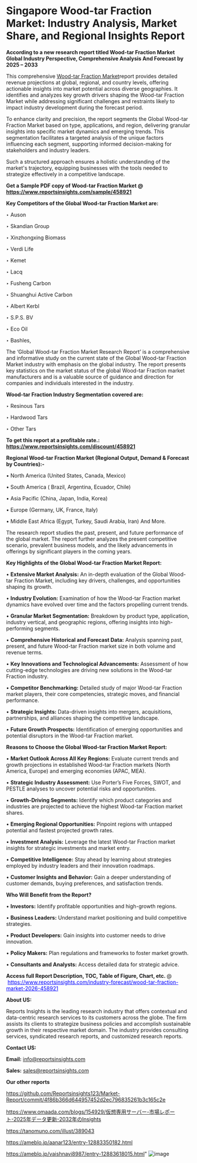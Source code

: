 # Singapore Wood-tar Fraction Market: Industry Analysis, Market Share, and Regional Insights Report

<strong>According to a new research report titled Wood-tar Fraction Market Global Industry Perspective, Comprehensive Analysis And Forecast by 2025 – 2033</strong>

This comprehensive <a href=https://www.reportsinsights.com/sample/458921>Wood-tar Fraction Market</a>report provides detailed revenue projections at global, regional, and country levels, offering actionable insights into market potential across diverse geographies. It identifies and analyzes key growth drivers shaping the Wood-tar Fraction Market while addressing significant challenges and restraints likely to impact industry development during the forecast period.

To enhance clarity and precision, the report segments the Global Wood-tar Fraction Market based on type, applications, and region, delivering granular insights into specific market dynamics and emerging trends. This segmentation facilitates a targeted analysis of the unique factors influencing each segment, supporting informed decision-making for stakeholders and industry leaders.

Such a structured approach ensures a holistic understanding of the market's trajectory, equipping businesses with the tools needed to strategize effectively in a competitive landscape.

<strong>Get a Sample PDF copy of Wood-tar Fraction Market </strong><strong>@<a href=https://www.reportsinsights.com/sample/458921 style=color:#0000ff;> https://www.reportsinsights.com/sample/458921</a></strong></font>

<strong>Key Competitors of the Global Wood-tar Fraction Market are:</strong>

‣ Auson

‣ Skandian Group

‣ Xinzhongxing Biomass

‣ Verdi Life

‣ Kemet

‣ Lacq

‣ Fusheng Carbon

‣ Shuanghui Active Carbon

‣ Albert Kerbl

‣ S.P.S. BV

‣ Eco Oil

‣ Bashles,

The ‘Global Wood-tar Fraction Market Research Report’ is a comprehensive and informative study on the current state of the Global Wood-tar Fraction Market industry with emphasis on the global industry. The report presents key statistics on the market status of the global Wood-tar Fraction market manufacturers and is a valuable source of guidance and direction for companies and individuals interested in the industry.

<strong>Wood-tar Fraction Industry Segmentation covered are:</strong>

‣ Resinous Tars

‣ Hardwood Tars

‣ Other Tars

<strong>To get this report at a profitable rate.: <a href=https://www.reportsinsights.com/discount/458921 style=color:#0000ff;>https://www.reportsinsights.com/discount/458921</a></strong></font>

<strong>Regional Wood-tar Fraction Market (Regional Output, Demand &amp; Forecast by Countries):-</strong>

• North America (United States, Canada, Mexico)

• South America ( Brazil, Argentina, Ecuador, Chile)

• Asia Pacific (China, Japan, India, Korea)

• Europe (Germany, UK, France, Italy)

• Middle East Africa (Egypt, Turkey, Saudi Arabia, Iran) And More.

The research report studies the past, present, and future performance of the global market. The report further analyzes the present competitive scenario, prevalent business models, and the likely advancements in offerings by significant players in the coming years.

<strong>Key Highlights of the Global Wood-tar Fraction Market Report:</strong>

• <strong>Extensive Market Analysis:</strong> An in-depth evaluation of the Global Wood-tar Fraction Market, including key drivers, challenges, and opportunities shaping its growth.

• <strong>Industry Evolution:</strong> Examination of how the Wood-tar Fraction market dynamics have evolved over time and the factors propelling current trends.

• <strong>Granular Market Segmentation:</strong> Breakdown by product type, application, industry vertical, and geographic regions, offering insights into high-performing segments.

• <strong>Comprehensive Historical and Forecast Data:</strong> Analysis spanning past, present, and future Wood-tar Fraction market size in both volume and revenue terms.

• <strong>Key Innovations and Technological Advancements:</strong> Assessment of how cutting-edge technologies are driving new solutions in the Wood-tar Fraction industry.

• <strong>Competitor Benchmarking:</strong> Detailed study of major Wood-tar Fraction market players, their core competencies, strategic moves, and financial performance.

• <strong>Strategic Insights:</strong> Data-driven insights into mergers, acquisitions, partnerships, and alliances shaping the competitive landscape.

• <strong>Future Growth Prospects:</strong> Identification of emerging opportunities and potential disruptors in the Wood-tar Fraction market.

<strong>Reasons to Choose the Global Wood-tar Fraction Market Report:</strong>

• <strong>Market Outlook Across All Key Regions:</strong> Evaluate current trends and growth projections in established Wood-tar Fraction markets (North America, Europe) and emerging economies (APAC, MEA).

• <strong>Strategic Industry Assessment:</strong> Use Porter’s Five Forces, SWOT, and PESTLE analyses to uncover potential risks and opportunities.

• <strong>Growth-Driving Segments:</strong> Identify which product categories and industries are projected to achieve the highest Wood-tar Fraction market shares.

• <strong>Emerging Regional Opportunities:</strong> Pinpoint regions with untapped potential and fastest projected growth rates.

• <strong>Investment Analysis:</strong> Leverage the latest Wood-tar Fraction market insights for strategic investments and market entry.

• <strong>Competitive Intelligence:</strong> Stay ahead by learning about strategies employed by industry leaders and their innovation roadmaps.

• <strong>Customer Insights and Behavior:</strong> Gain a deeper understanding of customer demands, buying preferences, and satisfaction trends.

<strong>Who Will Benefit from the Report?</strong>

• <strong>Investors:</strong> Identify profitable opportunities and high-growth regions.

• <strong>Business Leaders:</strong> Understand market positioning and build competitive strategies.

• <strong>Product Developers:</strong> Gain insights into customer needs to drive innovation.

• <strong>Policy Makers:</strong> Plan regulations and frameworks to foster market growth.

• <strong>Consultants and Analysts:</strong> Access detailed data for strategic advice.
</ul>
<strong>Access full Report Description, TOC, Table of Figure, Chart, etc. </strong>@  <a href=https://www.reportsinsights.com/industry-forecast/wood-tar-fraction-market-2026-458921 style=color:#0000ff;>https://www.reportsinsights.com/industry-forecast/wood-tar-fraction-market-2026-458921</a></font>

<strong><strong>About US</strong>:</strong>

Reports Insights is the leading research industry that offers contextual and data-centric research services to its customers across the globe. The firm assists its clients to strategize business policies and accomplish sustainable growth in their respective market domain. The industry provides consulting services, syndicated research reports, and customized research reports.

<strong>Contact US:</strong>

<p class=""""><b>Email:</b> <a href=mailto:info@reportsinsights.com>info@reportsinsights.com</a></p>
<p class=""""><b>Sales:</b> <a href=mailto:sales@reportsinsights.com>sales@reportsinsights.com</a></p>

<strong>Our other reports</strong>

<a href=https://github.com/Reportsinsights123/Market-Report/commit/4f86b366d644957452d2ec796835261b3c165c2e>https://github.com/Reportsinsights123/Market-Report/commit/4f86b366d644957452d2ec796835261b3c165c2e</a>

<a href=https://www.omaada.com/blogs/154929/仮想専用サーバー-市場レポート-2025年データ更新-2032年のInsights>https://www.omaada.com/blogs/154929/仮想専用サーバー-市場レポート-2025年データ更新-2032年のInsights</a>

<a href=https://tanomuno.com/illust/389043>https://tanomuno.com/illust/389043</a>

<a href=https://ameblo.jp/aanar123/entry-12883350182.html>https://ameblo.jp/aanar123/entry-12883350182.html</a>

<a href=https://ameblo.jp/vaishnavi8987/entry-12883618015.html>https://ameblo.jp/vaishnavi8987/entry-12883618015.html</a>"
![image](https://github.com/user-attachments/assets/58572f73-3d96-41f4-b131-580faa0967a7)
